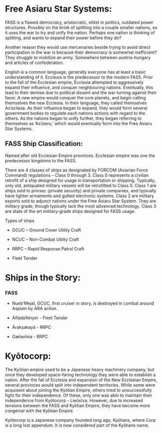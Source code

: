# Free Asiaru Star Systems:

FASS is a flawed democracy, aristocratic, elitist in politics, outdated power structures. Possibly on the brink of splitting into a couple smaller nations, so it uses the war to try and unify the nation. Perhaps one nation is thinking of splitting, and wants to expand their power before they do?

Another reason they would use mercenaries beside trying to avoid direct participation in the war is because their democracy is somewhat inefficient? They struggle to mobilize an army. Somewhere between austria-hungary and articles of confederation.

English is a common language, generally everyone has at least a basic understanding of it. Ecclesia is the predecessor to the modern FASS. Prior to the fall of the Ecclesian empire, Ecclesia attempted to aggressively expand their influence, and conquer neighbouring nations. Eventually, this lead to their demise due to political dissent and the war turning against their favor. A new empire would conquer the core planets, and begin calling themselves the new Ecclesia. In their language, they called themselves As’scliesa. As their influence began to expand, they would form several government bodies to regulate each nations actions with regard to the others. As the nations began to unify further, they began referring to themselves as ‘As’sieru,’ which would eventually form into the Free Asiaru Star Systems.
## FASS Ship Classification:

Named after old Ecclesian Empire provinces. Ecclesian empire was one the predecessor kingdoms to the FASS.

There are 4 classes of ships as designated by FORCOM (Asiarian Force Command) regulations – Class 0 through 3.
Class 0 represents a civilian retrofit of a ship designed for usage in transportation or shipping. Typically, only old, antiquated military vessels will be retrofitted to Class 0.
Class 1 are ships sold to privsec (private security) and private companies, and typically have lighter armaments and gutted electronic systems.
Class 2 are military exports sold to adjunct nations under the Free Asiaru Star System. They are military grade, though typically lack the most advanced technology.
Class 3 are state of the art military-grade ships designed for FASS usage.

Types of ships

- GCUC – Ground Cover Utility Craft

- NCUC – Non-Combat Utility Craft

- RRPC – Rapid Response Patrol Craft

- Fleet Tender

# Ships in the Story:

### FASS

- Nueb’Mejal, GCUC, first cruiser in story, is destroyed in combat around Asplain by ARA action.

- Alfada’Alnyor - Fleet Tender

- Ārakṣakayā - RRPC 

- Gælavīma - RRPC
# Kyōtocorp:

The Kyōtian empire used to be a Japenese heavy machinery company, but once they developed space-faring technology they were able to establish a nation. After the fall of Ecclesia and expansion of the New Ecclesian Empire, several provinces would split into independent territories. While some were acquisent about joining the Kyōtian Empire, others tried to unsuccessfully fight for their independence. Of these, only one was able to maintain their independence from Kyōtocorp - Lieŭstva. However, due to increased tensions between the FASS and Kyōtian Empire, they have become more congenial with the Kyōtian Empire.

Kyōtocorp is a Japanese company founded long ago, Kyōtians, where Corp is a long lost appendum. It is now considered part of the Kyōtians name.